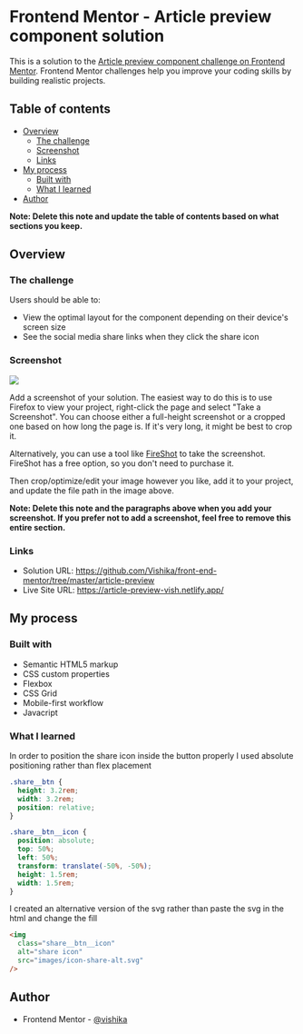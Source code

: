 # Frontend Mentor - Article preview component solution

This is a solution to the [Article preview component challenge on Frontend Mentor](https://www.frontendmentor.io/challenges/article-preview-component-dYBN_pYFT). Frontend Mentor challenges help you improve your coding skills by building realistic projects.

## Table of contents

- [Overview](#overview)
  - [The challenge](#the-challenge)
  - [Screenshot](#screenshot)
  - [Links](#links)
- [My process](#my-process)
  - [Built with](#built-with)
  - [What I learned](#what-i-learned)
- [Author](#author)

**Note: Delete this note and update the table of contents based on what sections you keep.**

## Overview

### The challenge

Users should be able to:

- View the optimal layout for the component depending on their device's screen size
- See the social media share links when they click the share icon

### Screenshot

![](./screenshot.jpg)

Add a screenshot of your solution. The easiest way to do this is to use Firefox to view your project, right-click the page and select "Take a Screenshot". You can choose either a full-height screenshot or a cropped one based on how long the page is. If it's very long, it might be best to crop it.

Alternatively, you can use a tool like [FireShot](https://getfireshot.com/) to take the screenshot. FireShot has a free option, so you don't need to purchase it.

Then crop/optimize/edit your image however you like, add it to your project, and update the file path in the image above.

**Note: Delete this note and the paragraphs above when you add your screenshot. If you prefer not to add a screenshot, feel free to remove this entire section.**

### Links

- Solution URL: https://github.com/Vishika/front-end-mentor/tree/master/article-preview
- Live Site URL: https://article-preview-vish.netlify.app/

## My process

### Built with

- Semantic HTML5 markup
- CSS custom properties
- Flexbox
- CSS Grid
- Mobile-first workflow
- Javacript

### What I learned

In order to position the share icon inside the button properly I used absolute positioning rather than flex placement

```css
.share__btn {
  height: 3.2rem;
  width: 3.2rem;
  position: relative;
}

.share__btn__icon {
  position: absolute;
  top: 50%;
  left: 50%;
  transform: translate(-50%, -50%);
  height: 1.5rem;
  width: 1.5rem;
}
```

I created an alternative version of the svg rather than paste the svg in the html and change the fill

```html
<img
  class="share__btn__icon"
  alt="share icon"
  src="images/icon-share-alt.svg"
/>
```

## Author

- Frontend Mentor - [@vishika](https://www.frontendmentor.io/profile/vishika)

